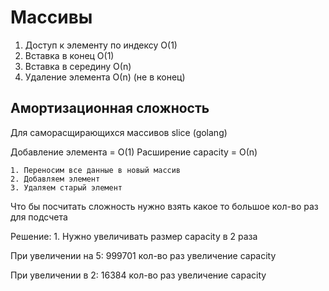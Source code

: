# Массивы

1. Доступ к элементу по индексу O(1)
2. Вставка в конец О(1)
3. Вставка в середину О(n)
4. Удаление элемента О(n) (не в конец)

## Амортизационная сложность 

Для саморасщирающихся массивов slice (golang)

Добавление элемента = О(1)
Расширение capacity = О(n)

    1. Переносим все данные в новый массив
    2. Добавляем элемент
    3. Удаляем старый элемент
Что бы посчитать сложность нужно взять какое то большое кол-во раз для подсчета 

Решение:
    1. Нужно увеличивать размер capacity в 2 раза

При увеличении на 5: 999701 кол-во раз увеличение capacity

При увеличении в 2: 16384 кол-во раз увеличение capacity
